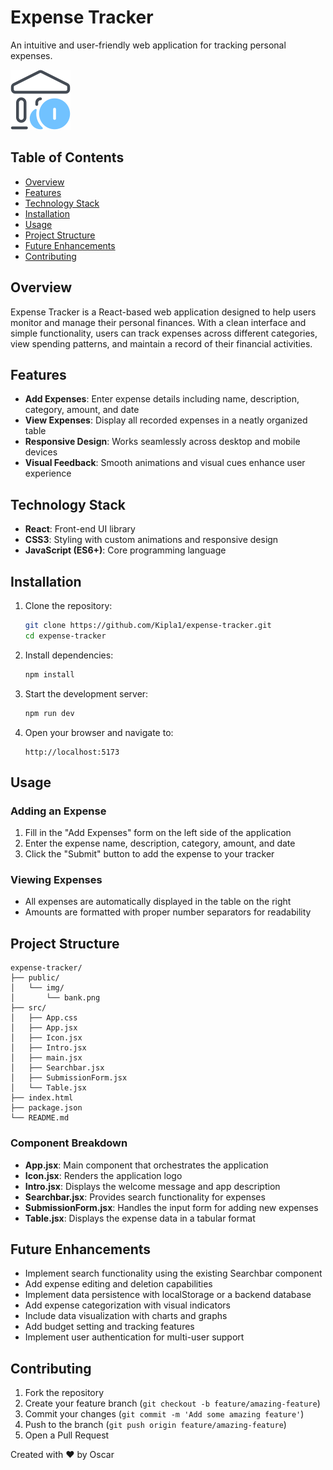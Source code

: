 # Expense Tracker

An intuitive and user-friendly web application for tracking personal expenses.

![Expense Tracker](./img/bank.png)

## Table of Contents
- [Overview](#overview)
- [Features](#features)
- [Technology Stack](#technology-stack)
- [Installation](#installation)
- [Usage](#usage)
- [Project Structure](#project-structure)
- [Future Enhancements](#future-enhancements)
- [Contributing](#contributing)

## Overview

Expense Tracker is a React-based web application designed to help users monitor and manage their personal finances. With a clean interface and simple functionality, users can track expenses across different categories, view spending patterns, and maintain a record of their financial activities.

## Features

- **Add Expenses**: Enter expense details including name, description, category, amount, and date
- **View Expenses**: Display all recorded expenses in a neatly organized table
- **Responsive Design**: Works seamlessly across desktop and mobile devices
- **Visual Feedback**: Smooth animations and visual cues enhance user experience

## Technology Stack

- **React**: Front-end UI library
- **CSS3**: Styling with custom animations and responsive design
- **JavaScript (ES6+)**: Core programming language

## Installation

1. Clone the repository:
   ```bash
   git clone https://github.com/Kipla1/expense-tracker.git
   cd expense-tracker
   ```

2. Install dependencies:
   ```bash
   npm install
   ```

3. Start the development server:
   ```bash
   npm run dev
   ```

4. Open your browser and navigate to:
   ```
   http://localhost:5173
   ```

## Usage

### Adding an Expense
1. Fill in the "Add Expenses" form on the left side of the application
2. Enter the expense name, description, category, amount, and date
3. Click the "Submit" button to add the expense to your tracker

### Viewing Expenses
- All expenses are automatically displayed in the table on the right
- Amounts are formatted with proper number separators for readability

## Project Structure

```
expense-tracker/
├── public/
│   └── img/
│       └── bank.png
├── src/
│   ├── App.css
│   ├── App.jsx
│   ├── Icon.jsx
│   ├── Intro.jsx
│   ├── main.jsx
│   ├── Searchbar.jsx
│   ├── SubmissionForm.jsx
│   └── Table.jsx
├── index.html
├── package.json
└── README.md
```

### Component Breakdown

- **App.jsx**: Main component that orchestrates the application
- **Icon.jsx**: Renders the application logo
- **Intro.jsx**: Displays the welcome message and app description
- **Searchbar.jsx**: Provides search functionality for expenses
- **SubmissionForm.jsx**: Handles the input form for adding new expenses
- **Table.jsx**: Displays the expense data in a tabular format

## Future Enhancements

- Implement search functionality using the existing Searchbar component
- Add expense editing and deletion capabilities
- Implement data persistence with localStorage or a backend database
- Add expense categorization with visual indicators
- Include data visualization with charts and graphs
- Add budget setting and tracking features
- Implement user authentication for multi-user support

## Contributing

1. Fork the repository
2. Create your feature branch (`git checkout -b feature/amazing-feature`)
3. Commit your changes (`git commit -m 'Add some amazing feature'`)
4. Push to the branch (`git push origin feature/amazing-feature`)
5. Open a Pull Request



Created with ❤️ by Oscar